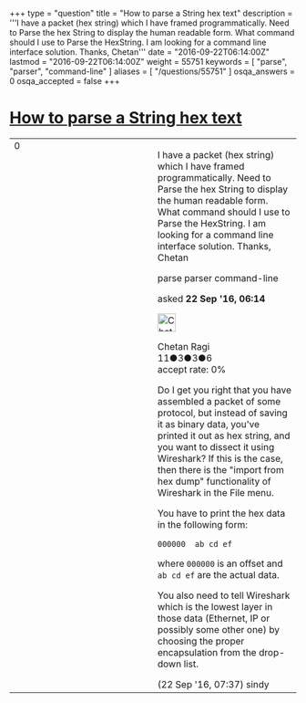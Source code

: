 +++
type = "question"
title = "How to parse a String hex text"
description = '''I have a packet (hex string) which I have framed programmatically. Need to Parse the hex String to display the human readable form. What command should I use to Parse the HexString. I am looking for a command line interface solution.  Thanks, Chetan'''
date = "2016-09-22T06:14:00Z"
lastmod = "2016-09-22T06:14:00Z"
weight = 55751
keywords = [ "parse", "parser", "command-line" ]
aliases = [ "/questions/55751" ]
osqa_answers = 0
osqa_accepted = false
+++

<div class="headNormal">

# [How to parse a String hex text](/questions/55751/how-to-parse-a-string-hex-text)

</div>

<div id="main-body">

<div id="askform">

<table id="question-table" style="width:100%;"><colgroup><col style="width: 50%" /><col style="width: 50%" /></colgroup><tbody><tr class="odd"><td style="width: 30px; vertical-align: top"><div class="vote-buttons"><div id="post-55751-score" class="post-score" title="current number of votes">0</div><div id="favorite-count" class="favorite-count"></div></div></td><td><div id="item-right"><div class="question-body"><p>I have a packet (hex string) which I have framed programmatically. Need to Parse the hex String to display the human readable form. What command should I use to Parse the HexString. I am looking for a command line interface solution. Thanks, Chetan</p></div><div id="question-tags" class="tags-container tags">parse parser command-line</div><div id="question-controls" class="post-controls"></div><div class="post-update-info-container"><div class="post-update-info post-update-info-user"><p>asked <strong>22 Sep '16, 06:14</strong></p><img src="https://secure.gravatar.com/avatar/13c01090e672eed966eb0deac4a1abf6?s=32&amp;d=identicon&amp;r=g" class="gravatar" width="32" height="32" alt="Chetan%20Ragi&#39;s gravatar image" /><p>Chetan Ragi<br />
<span class="score" title="11 reputation points">11</span><span title="3 badges"><span class="badge1">●</span><span class="badgecount">3</span></span><span title="3 badges"><span class="silver">●</span><span class="badgecount">3</span></span><span title="6 badges"><span class="bronze">●</span><span class="badgecount">6</span></span><br />
<span class="accept_rate" title="Rate of the user&#39;s accepted answers">accept rate:</span> <span title="Chetan Ragi has no accepted answers">0%</span></p></div></div><div id="comments-container-55751" class="comments-container"><span id="55753"></span><div id="comment-55753" class="comment"><div id="post-55753-score" class="comment-score"></div><div class="comment-text"><p>Do I get you right that you have assembled a packet of some protocol, but instead of saving it as binary data, you've printed it out as hex string, and you want to dissect it using Wireshark? If this is the case, then there is the "import from hex dump" functionality of Wireshark in the File menu.</p><p>You have to print the hex data in the following form:</p><p><code>000000  ab cd ef</code></p><p>where <code>000000</code> is an offset and <code>ab cd ef</code> are the actual data.</p><p>You also need to tell Wireshark which is the lowest layer in those data (Ethernet, IP or possibly some other one) by choosing the proper encapsulation from the drop-down list.</p></div><div id="comment-55753-info" class="comment-info"><span class="comment-age">(22 Sep '16, 07:37)</span> sindy</div></div></div><div id="comment-tools-55751" class="comment-tools"></div><div class="clear"></div><div id="comment-55751-form-container" class="comment-form-container"></div><div class="clear"></div></div></td></tr></tbody></table>

</div>

</div>

